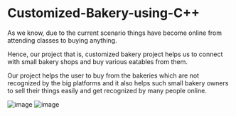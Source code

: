 # Customized-Bakery-using-C++

As we know, due to the current scenario things have become online from attending classes to buying anything.

Hence, our project that is, customized bakery project helps us to connect with small bakery shops and buy various eatables from them.

Our project helps the user to buy from the bakeries which are not recognized by the big platforms and it also helps such small bakery owners to sell their things easily and get recognized by many people online.

![image](https://user-images.githubusercontent.com/79844456/162986174-d9bab28e-03fb-4bd2-8968-6d122688b6d3.png)
![image](https://user-images.githubusercontent.com/79844456/162986193-8eaa6b0a-2248-47f5-b3ce-83233ef1b4c7.png)


